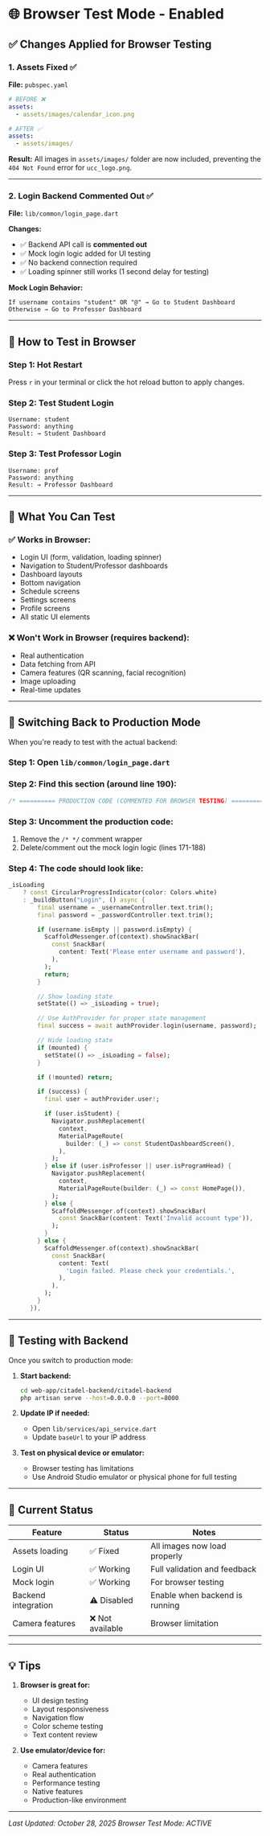 # 🌐 Browser Test Mode - Enabled

## ✅ Changes Applied for Browser Testing

### 1. **Assets Fixed** ✅
**File:** `pubspec.yaml`
```yaml
# BEFORE ❌
assets:
  - assets/images/calendar_icon.png

# AFTER ✅
assets:
  - assets/images/
```

**Result:** All images in `assets/images/` folder are now included, preventing the `404 Not Found` error for `ucc_logo.png`.

---

### 2. **Login Backend Commented Out** ✅
**File:** `lib/common/login_page.dart`

**Changes:**
- ✅ Backend API call is **commented out**
- ✅ Mock login logic added for UI testing
- ✅ No backend connection required
- ✅ Loading spinner still works (1 second delay for testing)

**Mock Login Behavior:**
```
If username contains "student" OR "@" → Go to Student Dashboard
Otherwise → Go to Professor Dashboard
```

---

## 🧪 How to Test in Browser

### Step 1: Hot Restart
Press `r` in your terminal or click the hot reload button to apply changes.

### Step 2: Test Student Login
```
Username: student
Password: anything
Result: → Student Dashboard
```

### Step 3: Test Professor Login
```
Username: prof
Password: anything
Result: → Professor Dashboard
```

---

## 📱 What You Can Test

### ✅ Works in Browser:
- Login UI (form, validation, loading spinner)
- Navigation to Student/Professor dashboards
- Dashboard layouts
- Bottom navigation
- Schedule screens
- Settings screens
- Profile screens
- All static UI elements

### ❌ Won't Work in Browser (requires backend):
- Real authentication
- Data fetching from API
- Camera features (QR scanning, facial recognition)
- Image uploading
- Real-time updates

---

## 🔄 Switching Back to Production Mode

When you're ready to test with the actual backend:

### Step 1: Open `lib/common/login_page.dart`

### Step 2: Find this section (around line 190):
```dart
/* ========== PRODUCTION CODE (COMMENTED FOR BROWSER TESTING) ==========
```

### Step 3: Uncomment the production code:
1. Remove the `/* */` comment wrapper
2. Delete/comment out the mock login logic (lines 171-188)

### Step 4: The code should look like:
```dart
_isLoading
    ? const CircularProgressIndicator(color: Colors.white)
    : _buildButton("Login", () async {
        final username = _usernameController.text.trim();
        final password = _passwordController.text.trim();

        if (username.isEmpty || password.isEmpty) {
          ScaffoldMessenger.of(context).showSnackBar(
            const SnackBar(
              content: Text('Please enter username and password'),
            ),
          );
          return;
        }

        // Show loading state
        setState(() => _isLoading = true);

        // Use AuthProvider for proper state management
        final success = await authProvider.login(username, password);

        // Hide loading state
        if (mounted) {
          setState(() => _isLoading = false);
        }

        if (!mounted) return;

        if (success) {
          final user = authProvider.user!;

          if (user.isStudent) {
            Navigator.pushReplacement(
              context,
              MaterialPageRoute(
                builder: (_) => const StudentDashboardScreen(),
              ),
            );
          } else if (user.isProfessor || user.isProgramHead) {
            Navigator.pushReplacement(
              context,
              MaterialPageRoute(builder: (_) => const HomePage()),
            );
          } else {
            ScaffoldMessenger.of(context).showSnackBar(
              const SnackBar(content: Text('Invalid account type')),
            );
          }
        } else {
          ScaffoldMessenger.of(context).showSnackBar(
            const SnackBar(
              content: Text(
                'Login failed. Please check your credentials.',
              ),
            ),
          );
        }
      }),
```

---

## 🚀 Testing with Backend

Once you switch to production mode:

1. **Start backend:**
   ```bash
   cd web-app/citadel-backend/citadel-backend
   php artisan serve --host=0.0.0.0 --port=8000
   ```

2. **Update IP if needed:**
   - Open `lib/services/api_service.dart`
   - Update `baseUrl` to your IP address

3. **Test on physical device or emulator:**
   - Browser testing has limitations
   - Use Android Studio emulator or physical phone for full testing

---

## 📝 Current Status

| Feature | Status | Notes |
|---------|--------|-------|
| Assets loading | ✅ Fixed | All images now load properly |
| Login UI | ✅ Working | Full validation and feedback |
| Mock login | ✅ Working | For browser testing |
| Backend integration | ⚠️ Disabled | Enable when backend is running |
| Camera features | ❌ Not available | Browser limitation |

---

## 💡 Tips

1. **Browser is great for:**
   - UI design testing
   - Layout responsiveness
   - Navigation flow
   - Color scheme testing
   - Text content review

2. **Use emulator/device for:**
   - Camera features
   - Real authentication
   - Performance testing
   - Native features
   - Production-like environment

---

*Last Updated: October 28, 2025*
*Browser Test Mode: ACTIVE*


